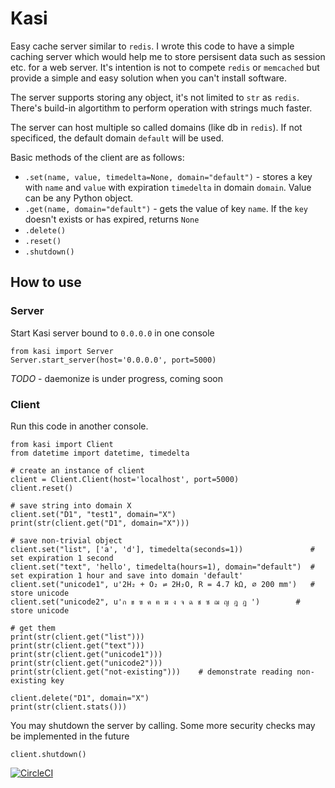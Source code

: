 # Kasi
Easy cache server similar to `redis`. I wrote this code to have a simple caching server which would help me to store persisent data such as session etc. for a web server. It's intention is not to compete `redis` or `memcached` but provide a simple and easy solution when you can't install software.

The server supports storing any object, it's not limited to `str` as `redis`. There's build-in algortithm to perform operation with strings much faster.

The server can host multiple so called domains (like db in `redis`). If not specificed, the default domain `default` will be used.

Basic methods of the client are as follows:
* `.set(name, value, timedelta=None, domain="default")` - stores a key with `name` and `value` with expiration `timedelta` in domain `domain`. Value can be any Python object.
* `.get(name, domain="default")` - gets the value of key `name`. If the `key` doesn't exists or has expired, returns `None`
* `.delete()` 
* `.reset()`
* `.shutdown()`

## How to use

### Server
Start Kasi server bound to `0.0.0.0` in one console
```
from kasi import Server
Server.start_server(host='0.0.0.0', port=5000)
```
*TODO* - daemonize is under progress, coming soon

### Client
Run this code in another console. 
```
from kasi import Client
from datetime import datetime, timedelta

# create an instance of client
client = Client.Client(host='localhost', port=5000)
client.reset()
    
# save string into domain X
client.set("D1", "test1", domain="X")
print(str(client.get("D1", domain="X")))

# save non-trivial object
client.set("list", ['a', 'd'], timedelta(seconds=1))               # set expiration 1 second
client.set("text", 'hello', timedelta(hours=1), domain="default")  # set expiration 1 hour and save into domain 'default'
client.set("unicode1", u'2H₂ + O₂ ⇌ 2H₂O, R = 4.7 kΩ, ⌀ 200 mm')   # store unicode
client.set("unicode2", u'ก ข ฃ ค ฅ ฆ ง จ ฉ ช ซ ฌ ญ ฎ ฏ ')        # store unicode

# get them
print(str(client.get("list")))
print(str(client.get("text")))
print(str(client.get("unicode1")))
print(str(client.get("unicode2")))
print(str(client.get("not-existing")))    # demonstrate reading non-existing key

client.delete("D1", domain="X")
print(str(client.stats()))
```

You may shutdown the server by calling. Some more security checks may be implemented in the future
```
client.shutdown() 
```


[![CircleCI](https://circleci.com/gh/lhotakj/Kasi/tree/master.svg?style=svg&circle-token=3b00590f1211a956d5ab9d210c0ff59ea10b19d7)](https://circleci.com/gh/lhotakj/Kasi/tree/master)
